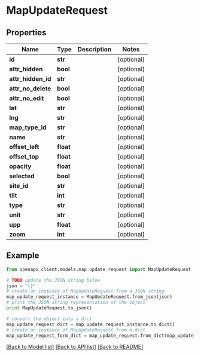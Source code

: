 # MapUpdateRequest


## Properties

Name | Type | Description | Notes
------------ | ------------- | ------------- | -------------
**id** | **str** |  | [optional] 
**attr_hidden** | **bool** |  | [optional] 
**attr_hidden_id** | **str** |  | [optional] 
**attr_no_delete** | **bool** |  | [optional] 
**attr_no_edit** | **bool** |  | [optional] 
**lat** | **str** |  | [optional] 
**lng** | **str** |  | [optional] 
**map_type_id** | **str** |  | [optional] 
**name** | **str** |  | [optional] 
**offset_left** | **float** |  | [optional] 
**offset_top** | **float** |  | [optional] 
**opacity** | **float** |  | [optional] 
**selected** | **bool** |  | [optional] 
**site_id** | **str** |  | [optional] 
**tilt** | **int** |  | [optional] 
**type** | **str** |  | [optional] 
**unit** | **str** |  | [optional] 
**upp** | **float** |  | [optional] 
**zoom** | **int** |  | [optional] 

## Example

```python
from openapi_client.models.map_update_request import MapUpdateRequest

# TODO update the JSON string below
json = "{}"
# create an instance of MapUpdateRequest from a JSON string
map_update_request_instance = MapUpdateRequest.from_json(json)
# print the JSON string representation of the object
print MapUpdateRequest.to_json()

# convert the object into a dict
map_update_request_dict = map_update_request_instance.to_dict()
# create an instance of MapUpdateRequest from a dict
map_update_request_form_dict = map_update_request.from_dict(map_update_request_dict)
```
[[Back to Model list]](../README.md#documentation-for-models) [[Back to API list]](../README.md#documentation-for-api-endpoints) [[Back to README]](../README.md)


